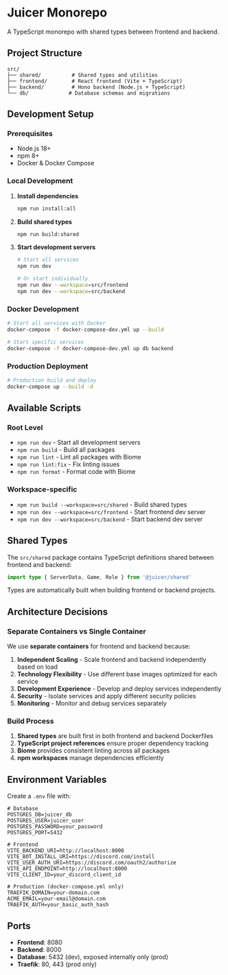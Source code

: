 # Juicer Monorepo

A TypeScript monorepo with shared types between frontend and backend.

## Project Structure

```
src/
├── shared/          # Shared types and utilities
├── frontend/        # React frontend (Vite + TypeScript)
├── backend/         # Hono backend (Node.js + TypeScript)
└── db/             # Database schemas and migrations
```

## Development Setup

### Prerequisites

- Node.js 18+ 
- npm 8+
- Docker & Docker Compose

### Local Development

1. **Install dependencies**
   ```bash
   npm run install:all
   ```

2. **Build shared types**
   ```bash
   npm run build:shared
   ```

3. **Start development servers**
   ```bash
   # Start all services
   npm run dev

   # Or start individually
   npm run dev --workspace=src/frontend
   npm run dev --workspace=src/backend
   ```

### Docker Development

```bash
# Start all services with Docker
docker-compose -f docker-compose-dev.yml up --build

# Start specific services
docker-compose -f docker-compose-dev.yml up db backend
```

### Production Deployment

```bash
# Production build and deploy
docker-compose up --build -d
```

## Available Scripts

### Root Level
- `npm run dev` - Start all development servers
- `npm run build` - Build all packages
- `npm run lint` - Lint all packages with Biome
- `npm run lint:fix` - Fix linting issues
- `npm run format` - Format code with Biome

### Workspace-specific
- `npm run build --workspace=src/shared` - Build shared types
- `npm run dev --workspace=src/frontend` - Start frontend dev server
- `npm run dev --workspace=src/backend` - Start backend dev server

## Shared Types

The `src/shared` package contains TypeScript definitions shared between frontend and backend:

```typescript
import type { ServerData, Game, Role } from '@juicer/shared'
```

Types are automatically built when building frontend or backend projects.

## Architecture Decisions

### Separate Containers vs Single Container

We use **separate containers** for frontend and backend because:

1. **Independent Scaling** - Scale frontend and backend independently based on load
2. **Technology Flexibility** - Use different base images optimized for each service
3. **Development Experience** - Develop and deploy services independently
4. **Security** - Isolate services and apply different security policies
5. **Monitoring** - Monitor and debug services separately

### Build Process

1. **Shared types** are built first in both frontend and backend Dockerfiles
2. **TypeScript project references** ensure proper dependency tracking
3. **Biome** provides consistent linting across all packages
4. **npm workspaces** manage dependencies efficiently

## Environment Variables

Create a `.env` file with:

```env
# Database
POSTGRES_DB=juicer_db
POSTGRES_USER=juicer_user
POSTGRES_PASSWORD=your_password
POSTGRES_PORT=5432

# Frontend
VITE_BACKEND_URI=http://localhost:8000
VITE_BOT_INSTALL_URI=https://discord.com/install
VITE_USER_AUTH_URI=https://discord.com/oauth2/authorize
VITE_API_ENDPOINT=http://localhost:8000
VITE_CLIENT_ID=your_discord_client_id

# Production (docker-compose.yml only)
TRAEFIK_DOMAIN=your-domain.com
ACME_EMAIL=your-email@domain.com
TRAEFIK_AUTH=your_basic_auth_hash
```

## Ports

- **Frontend**: 8080
- **Backend**: 8000  
- **Database**: 5432 (dev), exposed internally only (prod)
- **Traefik**: 80, 443 (prod only)